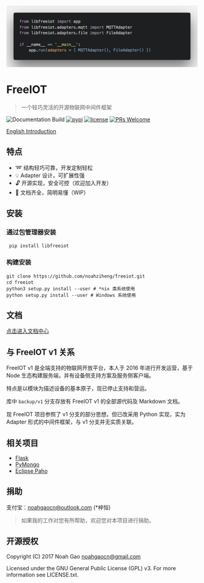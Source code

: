 ![Banner](./icons/code.png)

# FreeIOT

> 一个轻巧灵活的开源物联网中间件框架

![Documentation Build](https://api.travis-ci.org/noahziheng/freeiot.svg)
[![pypi](https://img.shields.io/pypi/v/libfreeiot.svg)](https://pypi.org/project/libfreeiot/)
[![license](https://img.shields.io/github/license/noahziheng/freeiot.svg?style=flat-square)](./LICENSE.txt)
[![PRs Welcome](https://img.shields.io/badge/PRs-welcome-brightgreen.svg?style=flat-square)](http://makeapullrequest.com)

[English Introduction](./README_en.md)

## 特点

- :loop: 结构轻巧可靠，开发定制轻松
- :bulb: Adapter 设计，可扩展性强
- :unlock: 开源实现，安全可控（欢迎加入开发）
- :pencil: 文档齐全，简明易懂（WIP）

## 安装

### 通过包管理器安装

```shell
 pip install libfreeiot
```

### 构建安装

```shell
git clone https://github.com/noahziheng/freeiot.git
cd freeiot
python3 setup.py install --user # *nix 类系统使用
python setup.py install --user # Windows 系统使用
```

## 文档

[点击进入文档中心](https://noahziheng.github.io/freeiot)

## 与 FreeIOT v1 关系

FreeIOT v1 是全端支持的物联网开放平台，本人于 2016 年进行开发运营，基于 Node 生态构建服务端，并有设备侧支持方案及服务侧客户端。

特点是以模块为描述设备的基本原子，现已停止支持和营运。

库中 `backup/v1` 分支存放有 FreeIOT v1 的全部源代码及 Markdown 文档。

现 FreeIOT 项目参照了 v1 分支的部分思想，但已改采用 Python 实现，实为 Adapter 形式的中间件框架，与 v1 分支并无实质关联。

## 相关项目

- [Flask](https://github.com/pallets/flask)
- [PyMongo](https://github.com/mongodb/mongo-python-driver)
- [Eclipse Paho](https://www.eclipse.org/paho/)

## 捐助

支付宝：noahgaocn@outlook.com (\*梓恒)

> 如果我的工作对您有所帮助，欢迎您对本项目进行捐助。

## 开源授权

  Copyright (C) 2017 Noah Gao <noahgaocn@gmail.com>

  Licensed under the GNU General Public License (GPL) v3.
  For more information see LICENSE.txt.
